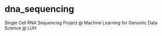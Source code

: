 # dna_sequencing
Single Cell RNA Sequencing Project @ Machine Learning for Genomic Data Science @ LUH
